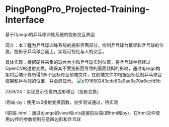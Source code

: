 # PingPongPro_Projected-Training-Interface
基于Django的乒乓球训练系统的投影交互界面

简介：本工程为乒乓球训练系统的投影界面部分，绘制乒乓球台框架和乒乓球的位置，投影于乒乓球台面上，实现可视化与人机交互。

具体实现：根据硬件采集的球台大小和乒乓球实时位置，将乒乓球坐标经过OpenCV的透射变换，确保其不受投影而导致的画面倾斜的影响，通过django构架将后端计算所得的5个坐标传至前端文件，在前端文件中根据坐标绘制乒乓球台框架和乒乓球的位置，并全屏显示。
![e191650243cde80a9ae6a70a6ecfd5b](https://github.com/dufan-py/PingPongPro_Projected-Training-Interface/assets/53752434/5307b23a-9890-4c20-a67b-11e45dbdbc06)


23/9/24：实现显示任意四边形球台（投影变换）   

Ⅰ后端-py：使用cv2投射变换函数，初步测试通过，待实测

Ⅱ前端-html：通过django的view和urls连接前后端(即html和py)，在html文件使用py传的参数绘制任意四边形和乒乓球
